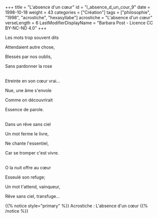 +++
title = "L'absence d'un cœur"
id = "l_absence_d_un_cour_9"
date = 1998-10-18
weight = 43
categories = ["Création"]
tags = ["philosophie", "1998", "acrostiche", "hexasyllabe"]
acrostiche = "L'absence d'un cœur"
verseLength = 6
LastModifierDisplayName = "Barbara Post - Licence CC BY-NC-ND 4.0"
+++

Les mots trop souvent dits

Attendaient autre chose,

Blessés par nos oublis,

Sans pardonner la rose

 \
Etreinte en son cœur vrai...

Nue, une âme s'envole

Comme on découvrirait

Essence de parole.

 \
Dans un rêve sans ciel

Un mot ferme le livre,

Ne chante l'essentiel,

Car se tromper c'est vivre.

 \
O la nuit offre au cœur

Esseulé son refuge;

Un mot t'attend, vainqueur,

Rêve sans ciel, transfuge...

{{% notice style="primary" %}}
Acrostiche : L'absence d'un cœur
{{% /notice %}}
